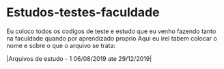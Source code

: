 # Estudos-testes-faculdade
Eu coloco todos os codigos de teste e estudo que eu venho fazendo tanto na faculdade quando por aprendizado proprio
Aqui eu irei tabem colocar o nome e sobre o que o arquivo se trata:

|Arquivos de estudo - 1 06/08/2019 ate 29/12/2019|
